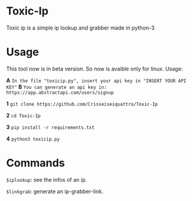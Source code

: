 # Toxic-Ip
Toxic ip is a simple ip lookup and grabber made in python-3
# Usage
This tool now is in beta version. So now is avaible only for linux.
Usage:

**A** `In the file "toxicip.py", insert your api key in "INSERT YOUR API KEY"`
**B** `You can generate an api key in: https://app.abstractapi.com/users/signup`

**1** `git clone https://github.com/Crisseiseiquattro/Toxic-Ip`

**2** `cd Toxic-Ip`

**3** `pip install -r requirements.txt`

**4** `python3 toxicip.py`

# Commands

`$iplookup`: see the infos of an ip.

`$linkgrab`: generate an ip-grabber-link.
